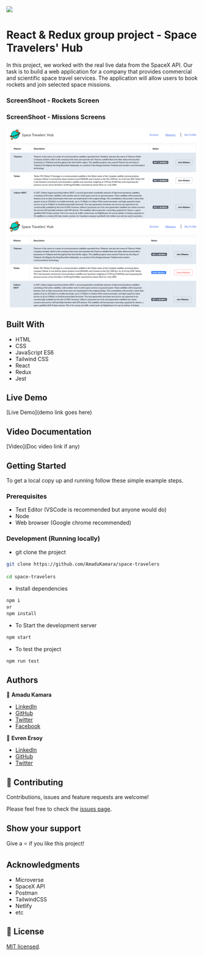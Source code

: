 
![](https://img.shields.io/badge/Microverse-blueviolet)

# React & Redux group project - Space Travelers' Hub

In this project, we worked with the real live data from the SpaceX API. Our task is to build a web application for a company that provides commercial and scientific space travel services. 
The application will allow users to book rockets and join selected space missions.
### ScreenShoot - Rockets Screen

### ScreenShoot - Missions Screens
![screenshot](./missions-1.PNG)<br />
![screenshot](./missions-2.PNG)<br />

## Built With

- HTML
- CSS 
- JavaScript ES6
- Tailwind CSS 
- React
- Redux
- Jest

## Live Demo

[Live Demo](demo link goes here)

## Video Documentation
[Video](Doc video link if any)

## Getting Started

To get a local copy up and running follow these simple example steps.

### Prerequisites

- Text Editor (VSCode is recommended but anyone would do)
- Node
- Web browser (Google chrome recommended)

### Development (Running locally)

- git clone the project

```bash 
git clone https://github.com/AmaduKamara/space-travelers

cd space-travelers
```

- Install dependencies

```bash
npm i 
or
npm install
```
- To Start the development server
```bash
npm start
```

- To test the project
```bash
npm run test
```

## Authors

👤 **Amadu Kamara**

- [LinkedIn](https://www.linkedin.com/in/amadu-kamara-3b60a25b)
- [GitHub](https://github.com/AmaduKamara)
- [Twitter](https://twitter.com/DevAmkam)
- [Facebook](https://www.facebook.com/amadus.kamara.7)

👤 **Evren Ersoy**

- [LinkedIn](https://www.linkedin.com/in/ewoskyx/)
- [GitHub](https://github.com/Ewoskyx)
- [Twitter](https://twitter.com/Ewoskyx)

## 🤝 Contributing

Contributions, issues and feature requests are welcome!

Please feel free to check the [issues page](https://github.com/AmaduKamara/space-travelers/issues).

## Show your support

Give a ⭐️ if you like this project!

## Acknowledgments


- Microverse 
- SpaceX API
- Postman
- TailwindCSS
- Netlify
- etc

## 📝 License

[MIT licensed](https://github.com/AmaduKamara/space-travelers/blob/dev/LICENSE).
